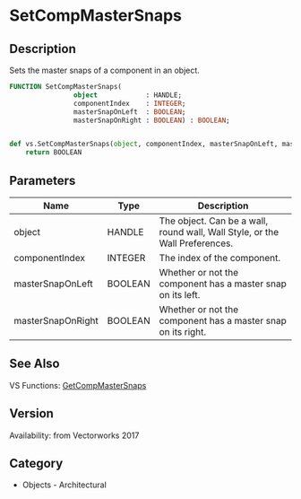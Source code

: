 # SetCompMasterSnaps

## Description
Sets the master snaps of a component in an object.

```pascal
FUNCTION SetCompMasterSnaps(
				object            : HANDLE;
				componentIndex    : INTEGER;
				masterSnapOnLeft  : BOOLEAN;
				masterSnapOnRight : BOOLEAN) : BOOLEAN;
```

```python

def vs.SetCompMasterSnaps(object, componentIndex, masterSnapOnLeft, masterSnapOnRight):
    return BOOLEAN
```

## Parameters
|Name|Type|Description|
|---|---|---|
|object|HANDLE|The object. Can be a wall, round wall, Wall Style, or the Wall Preferences.|
|componentIndex|INTEGER|The index of the component.|
|masterSnapOnLeft|BOOLEAN|Whether or not the component has a master snap on its left.|
|masterSnapOnRight|BOOLEAN|Whether or not the component has a master snap on its right.|

## See Also
VS Functions:
[GetCompMasterSnaps](GetCompMasterSnaps.md)

## Version
Availability: from Vectorworks 2017
## Category
* Objects - Architectural

